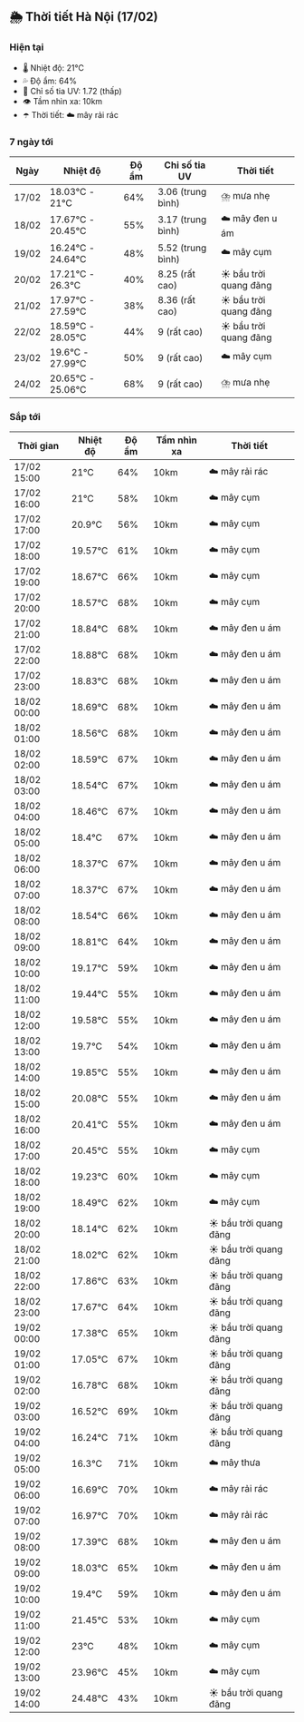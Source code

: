 ## 🌦️ Thời tiết Hà Nội (17/02)

### Hiện tại

- 🌡️ Nhiệt độ: 21℃
- 💦 Độ ẩm: 64%
- 🌟 Chỉ số tia UV: 1.72 (thấp)
- 👁️ Tầm nhìn xa: 10km
- ☂️ Thời tiết: ☁️ mây rải rác

### 7 ngày tới

| Ngày | Nhiệt độ | Độ ẩm | Chỉ số tia UV | Thời tiết |
| --- | --- | --- | --- | --- |
| 17/02 | 18.03℃ - 21℃ | 64% | 3.06 (trung bình) | ⛈️ mưa nhẹ |
| 18/02 | 17.67℃ - 20.45℃ | 55% | 3.17 (trung bình) | ☁️ mây đen u ám |
| 19/02 | 16.24℃ - 24.64℃ | 48% | 5.52 (trung bình) | ☁️ mây cụm |
| 20/02 | 17.21℃ - 26.3℃ | 40% | 8.25 (rất cao) | ☀️ bầu trời quang đãng |
| 21/02 | 17.97℃ - 27.59℃ | 38% | 8.36 (rất cao) | ☀️ bầu trời quang đãng |
| 22/02 | 18.59℃ - 28.05℃ | 44% | 9 (rất cao) | ☀️ bầu trời quang đãng |
| 23/02 | 19.6℃ - 27.99℃ | 50% | 9 (rất cao) | ☁️ mây cụm |
| 24/02 | 20.65℃ - 25.06℃ | 68% | 9 (rất cao) | ⛈️ mưa nhẹ |

### Sắp tới

| Thời gian | Nhiệt độ | Độ ẩm | Tầm nhìn xa | Thời tiết |
| --- | --- | --- | --- | --- |
| 17/02 15:00 | 21℃ | 64% | 10km | ☁️ mây rải rác |
| 17/02 16:00 | 21℃ | 58% | 10km | ☁️ mây cụm |
| 17/02 17:00 | 20.9℃ | 56% | 10km | ☁️ mây cụm |
| 17/02 18:00 | 19.57℃ | 61% | 10km | ☁️ mây cụm |
| 17/02 19:00 | 18.67℃ | 66% | 10km | ☁️ mây cụm |
| 17/02 20:00 | 18.57℃ | 68% | 10km | ☁️ mây cụm |
| 17/02 21:00 | 18.84℃ | 68% | 10km | ☁️ mây đen u ám |
| 17/02 22:00 | 18.88℃ | 68% | 10km | ☁️ mây đen u ám |
| 17/02 23:00 | 18.83℃ | 68% | 10km | ☁️ mây đen u ám |
| 18/02 00:00 | 18.69℃ | 68% | 10km | ☁️ mây đen u ám |
| 18/02 01:00 | 18.56℃ | 68% | 10km | ☁️ mây đen u ám |
| 18/02 02:00 | 18.59℃ | 67% | 10km | ☁️ mây đen u ám |
| 18/02 03:00 | 18.54℃ | 67% | 10km | ☁️ mây đen u ám |
| 18/02 04:00 | 18.46℃ | 67% | 10km | ☁️ mây đen u ám |
| 18/02 05:00 | 18.4℃ | 67% | 10km | ☁️ mây đen u ám |
| 18/02 06:00 | 18.37℃ | 67% | 10km | ☁️ mây đen u ám |
| 18/02 07:00 | 18.37℃ | 67% | 10km | ☁️ mây đen u ám |
| 18/02 08:00 | 18.54℃ | 66% | 10km | ☁️ mây đen u ám |
| 18/02 09:00 | 18.81℃ | 64% | 10km | ☁️ mây đen u ám |
| 18/02 10:00 | 19.17℃ | 59% | 10km | ☁️ mây đen u ám |
| 18/02 11:00 | 19.44℃ | 55% | 10km | ☁️ mây đen u ám |
| 18/02 12:00 | 19.58℃ | 55% | 10km | ☁️ mây đen u ám |
| 18/02 13:00 | 19.7℃ | 54% | 10km | ☁️ mây đen u ám |
| 18/02 14:00 | 19.85℃ | 55% | 10km | ☁️ mây đen u ám |
| 18/02 15:00 | 20.08℃ | 55% | 10km | ☁️ mây đen u ám |
| 18/02 16:00 | 20.41℃ | 55% | 10km | ☁️ mây đen u ám |
| 18/02 17:00 | 20.45℃ | 55% | 10km | ☁️ mây cụm |
| 18/02 18:00 | 19.23℃ | 60% | 10km | ☁️ mây cụm |
| 18/02 19:00 | 18.49℃ | 62% | 10km | ☁️ mây cụm |
| 18/02 20:00 | 18.14℃ | 62% | 10km | ☀️ bầu trời quang đãng |
| 18/02 21:00 | 18.02℃ | 62% | 10km | ☀️ bầu trời quang đãng |
| 18/02 22:00 | 17.86℃ | 63% | 10km | ☀️ bầu trời quang đãng |
| 18/02 23:00 | 17.67℃ | 64% | 10km | ☀️ bầu trời quang đãng |
| 19/02 00:00 | 17.38℃ | 65% | 10km | ☀️ bầu trời quang đãng |
| 19/02 01:00 | 17.05℃ | 67% | 10km | ☀️ bầu trời quang đãng |
| 19/02 02:00 | 16.78℃ | 68% | 10km | ☀️ bầu trời quang đãng |
| 19/02 03:00 | 16.52℃ | 69% | 10km | ☀️ bầu trời quang đãng |
| 19/02 04:00 | 16.24℃ | 71% | 10km | ☀️ bầu trời quang đãng |
| 19/02 05:00 | 16.3℃ | 71% | 10km | ☁️ mây thưa |
| 19/02 06:00 | 16.69℃ | 70% | 10km | ☁️ mây rải rác |
| 19/02 07:00 | 16.97℃ | 70% | 10km | ☁️ mây rải rác |
| 19/02 08:00 | 17.39℃ | 68% | 10km | ☁️ mây đen u ám |
| 19/02 09:00 | 18.03℃ | 65% | 10km | ☁️ mây đen u ám |
| 19/02 10:00 | 19.4℃ | 59% | 10km | ☁️ mây đen u ám |
| 19/02 11:00 | 21.45℃ | 53% | 10km | ☁️ mây cụm |
| 19/02 12:00 | 23℃ | 48% | 10km | ☁️ mây cụm |
| 19/02 13:00 | 23.96℃ | 45% | 10km | ☁️ mây cụm |
| 19/02 14:00 | 24.48℃ | 43% | 10km | ☀️ bầu trời quang đãng |
